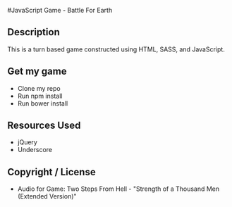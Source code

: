 #JavaScript Game - Battle For Earth

## Description
This is a turn based game constructed using HTML, SASS, and JavaScript.

## Get my game
 * Clone my repo
 * Run npm install
 * Run bower install

## Resources Used
 * jQuery
 * Underscore

## Copyright / License
 * Audio for Game: Two Steps From Hell - "Strength of a Thousand Men (Extended Version)"


